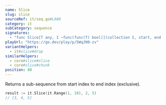 ```yaml
---
name: Slice
slug: slice
sourceRef: it/seq.go#L680
category: it
subCategory: sequence
signatures:
  - "func Slice[T any, I ~func(func(T) bool)](collection I, start, end int) I"
playUrl: "https://go.dev/play/p/5WqJN9-zv" 
variantHelpers:
  - it#slice#drop
similarHelpers:
  - core#slice#slice
  - core#slice#chunk
position: 80
---
```


Returns a sub-sequence from start index to end index (exclusive).

```go
result := it.Slice(it.Range(1, 10), 2, 5)
// [3, 4, 5]
```